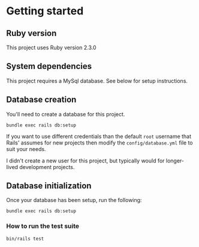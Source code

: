 # Getting started


## Ruby version

This project uses Ruby version 2.3.0

## System dependencies

This project requires a MySql database. See below for setup instructions.

## Database creation

You'll need to create a database for this project.

`bundle exec rails db:setup`

If you want to use different credentials than the default
`root` username that Rails' assumes for new projects then
modify the `config/database.yml` file to suit your needs.

I didn't create a new user for this project, but typically would
for longer-lived development projects.

## Database initialization

Once your database has been setup, run the following:

`bundle exec rails db:setup`

### How to run the test suite

`bin/rails test`
